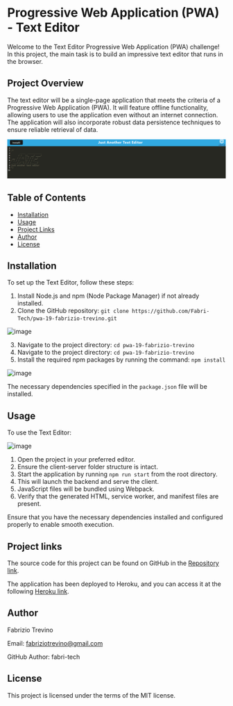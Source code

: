 # Progressive Web Application (PWA) - Text Editor

Welcome to the Text Editor Progressive Web Application (PWA) challenge! In this project, the main task is to build an impressive text editor that runs in the browser.

## Project Overview

The text editor will be a single-page application that meets the criteria of a Progressive Web Application (PWA). It will feature offline functionality, allowing users to use the application even without an internet connection. The application will also incorporate robust data persistence techniques to ensure reliable retrieval of data.

![home](./image.png)

## Table of Contents

- [Installation](#installation)
- [Usage](#usage)
- [Project Links](#project-links)
- [Author](#author)
- [License](#license)

## Installation

To set up the Text Editor, follow these steps:

1. Install Node.js and npm (Node Package Manager) if not already installed.
2. Clone the GitHub repository: `git clone https://github.com/Fabri-Tech/pwa-19-fabrizio-trevino.git`

![image](https://github.com/Fabri-Tech/pwa-19-fabrizio-trevino/assets/116314228/1af87867-7e37-4dd0-a319-1fb4ffcca1fa)

3. Navigate to the project directory: `cd pwa-19-fabrizio-trevino`
4. Navigate to the project directory: `cd pwa-19-fabrizio-trevino`
5. Install the required npm packages by running the command: `npm install`

![image](https://github.com/Fabri-Tech/pwa-19-fabrizio-trevino/assets/116314228/20fde5b1-c2d1-47a3-874a-198234c85f01)

The necessary dependencies specified in the `package.json` file will be installed.

## Usage

To use the Text Editor:

![image](https://github.com/Fabri-Tech/pwa-19-fabrizio-trevino/assets/116314228/6c17e20c-9eb3-42dc-b107-b092e9ebb591)

1. Open the project in your preferred editor.
2. Ensure the client-server folder structure is intact.
3. Start the application by running `npm run start` from the root directory.
4. This will launch the backend and serve the client.
5. JavaScript files will be bundled using Webpack.
6. Verify that the generated HTML, service worker, and manifest files are present.

Ensure that you have the necessary dependencies installed and configured properly to enable smooth execution.

## Project links

The source code for this project can be found on GitHub in the [Repository link](https://github.com/Fabri-Tech/pwa-19-fabrizio-trevino).

The application has been deployed to Heroku, and you can access it at the following [Heroku link](https://pwa-19-fabrizio-trevino.herokuapp.com/).

## Author

Fabrizio Trevino

Email: fabriziotrevino@gmail.com

GitHub Author: fabri-tech

## License

This project is licensed under the terms of the MIT license.
